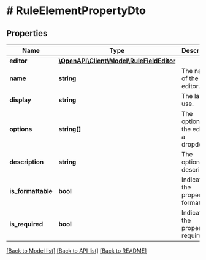 # # RuleElementPropertyDto

## Properties

Name | Type | Description | Notes
------------ | ------------- | ------------- | -------------
**editor** | [**\OpenAPI\Client\Model\RuleFieldEditor**](RuleFieldEditor.md) |  |
**name** | **string** | The name of the editor. |
**display** | **string** | The label to use. |
**options** | **string[]** | The options, if the editor is a dropdown. | [optional]
**description** | **string** | The optional description. | [optional]
**is_formattable** | **bool** | Indicates if the property is formattable. |
**is_required** | **bool** | Indicates if the property is required. |

[[Back to Model list]](../../README.md#models) [[Back to API list]](../../README.md#endpoints) [[Back to README]](../../README.md)
